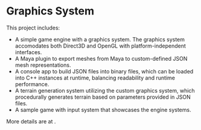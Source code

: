 # Graphics System

This project includes:
 - A simple game engine with a graphics system. The graphics system accomodates both Direct3D and OpenGL with platform-independent interfaces.
 - A Maya plugin to export meshes from Maya to custom-defined JSON mesh representations.
 - A console app to build JSON files into binary files, which can be loaded into C++ instances at runtime, balancing readability and runtime performance.
 - A terrain generation system utilizing the custom graphics system, which procedurally generates terrain based on parameters provided in JSON files.
 - A sample game with input system that showcases the engine systems.

More details are at [](https://www.junxuanhu.com/game-engine-dev).
